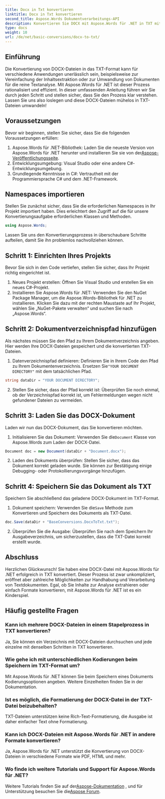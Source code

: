 ```yaml
---
title: Docx in Txt konvertieren
linktitle: Docx in Txt konvertieren
second_title: Aspose.Words Dokumentverarbeitungs-API
description: Konvertieren Sie DOCX mit Aspose.Words für .NET in TXT mit unserer Schritt-für-Schritt-Anleitung. Erfahren Sie, wie Sie Dokumente effizient und mühelos umwandeln.
type: docs
weight: 10
url: /de/net/basic-conversions/docx-to-txt/
---
```

## Einführung

Die Konvertierung von DOCX-Dateien in das TXT-Format kann für verschiedene Anwendungen unerlässlich sein, beispielsweise zur Vereinfachung der Inhaltsextraktion oder zur Umwandlung von Dokumenten für die reine Textanalyse. Mit Aspose.Words für .NET ist dieser Prozess rationalisiert und effizient. In dieser umfassenden Anleitung führen wir Sie durch jeden Schritt und stellen sicher, dass Sie den Prozess klar verstehen. Lassen Sie uns also loslegen und diese DOCX-Dateien mühelos in TXT-Dateien umwandeln!

## Voraussetzungen

Bevor wir beginnen, stellen Sie sicher, dass Sie die folgenden Voraussetzungen erfüllen:

1.  Aspose.Words für .NET-Bibliothek: Laden Sie die neueste Version von Aspose.Words für .NET herunter und installieren Sie sie von der[Aspose-Veröffentlichungsseite](https://releases.aspose.com/words/net/).
2. Entwicklungsumgebung: Visual Studio oder eine andere C#-Entwicklungsumgebung.
3. Grundlegende Kenntnisse in C#: Vertrautheit mit der Programmiersprache C# und dem .NET-Framework.

## Namespaces importieren

Stellen Sie zunächst sicher, dass Sie die erforderlichen Namespaces in Ihr Projekt importiert haben. Dies erleichtert den Zugriff auf die für unsere Konvertierungsaufgabe erforderlichen Klassen und Methoden.

```csharp
using Aspose.Words;
```

Lassen Sie uns den Konvertierungsprozess in überschaubare Schritte aufteilen, damit Sie ihn problemlos nachvollziehen können.

## Schritt 1: Einrichten Ihres Projekts

Bevor Sie sich in den Code vertiefen, stellen Sie sicher, dass Ihr Projekt richtig eingerichtet ist.

1. Neues Projekt erstellen: Öffnen Sie Visual Studio und erstellen Sie ein neues C#-Projekt.
2. Installieren Sie Aspose.Words für .NET: Verwenden Sie den NuGet Package Manager, um die Aspose.Words-Bibliothek für .NET zu installieren. Klicken Sie dazu mit der rechten Maustaste auf Ihr Projekt, wählen Sie „NuGet-Pakete verwalten“ und suchen Sie nach „Aspose.Words“.

## Schritt 2: Dokumentverzeichnispfad hinzufügen

Als nächstes müssen Sie den Pfad zu Ihrem Dokumentverzeichnis angeben. Hier werden Ihre DOCX-Dateien gespeichert und die konvertierten TXT-Dateien.

1.  Datenverzeichnispfad definieren: Definieren Sie in Ihrem Code den Pfad zu Ihrem Dokumentenverzeichnis. Ersetzen Sie`"YOUR DOCUMENT DIRECTORY"` mit dem tatsächlichen Pfad.

```csharp
string dataDir = "YOUR DOCUMENT DIRECTORY";
```

2. Stellen Sie sicher, dass der Pfad korrekt ist: Überprüfen Sie noch einmal, ob der Verzeichnispfad korrekt ist, um Fehlermeldungen wegen nicht gefundener Dateien zu vermeiden.

## Schritt 3: Laden Sie das DOCX-Dokument

Laden wir nun das DOCX-Dokument, das Sie konvertieren möchten.

1.  Initialisieren Sie das Dokument: Verwenden Sie die`Document` Klasse von Aspose.Words zum Laden der DOCX-Datei.

```csharp
Document doc = new Document(dataDir + "Document.docx");
```

2. Laden des Dokuments überprüfen: Stellen Sie sicher, dass das Dokument korrekt geladen wurde. Sie können zur Bestätigung einige Debugging- oder Protokollierungsvorgänge hinzufügen.

## Schritt 4: Speichern Sie das Dokument als TXT

Speichern Sie abschließend das geladene DOCX-Dokument im TXT-Format.

1.  Dokument speichern: Verwenden Sie die`Save` Methode zum Konvertieren und Speichern des Dokuments als TXT-Datei.

```csharp
doc.Save(dataDir + "BaseConversions.DocxToTxt.txt");
```

2. Überprüfen Sie die Ausgabe: Überprüfen Sie nach dem Speichern Ihr Ausgabeverzeichnis, um sicherzustellen, dass die TXT-Datei korrekt erstellt wurde.

## Abschluss

Herzlichen Glückwunsch! Sie haben eine DOCX-Datei mit Aspose.Words für .NET erfolgreich in TXT konvertiert. Dieser Prozess ist zwar unkompliziert, eröffnet aber zahlreiche Möglichkeiten zur Handhabung und Verarbeitung von Textdokumenten. Egal, ob Sie Inhalte zur Analyse extrahieren oder einfach Formate konvertieren, mit Aspose.Words für .NET ist es ein Kinderspiel.

## Häufig gestellte Fragen

### Kann ich mehrere DOCX-Dateien in einem Stapelprozess in TXT konvertieren?

Ja, Sie können ein Verzeichnis mit DOCX-Dateien durchsuchen und jede einzelne mit denselben Schritten in TXT konvertieren.

### Wie gehe ich mit unterschiedlichen Kodierungen beim Speichern im TXT-Format um?

Mit Aspose.Words für .NET können Sie beim Speichern eines Dokuments Kodierungsoptionen angeben. Weitere Einzelheiten finden Sie in der Dokumentation.

### Ist es möglich, die Formatierung der DOCX-Datei in der TXT-Datei beizubehalten?

TXT-Dateien unterstützen keine Rich-Text-Formatierung, die Ausgabe ist daher einfacher Text ohne Formatierung.

### Kann ich DOCX-Dateien mit Aspose.Words für .NET in andere Formate konvertieren?

Ja, Aspose.Words für .NET unterstützt die Konvertierung von DOCX-Dateien in verschiedene Formate wie PDF, HTML und mehr.

### Wo finde ich weitere Tutorials und Support für Aspose.Words für .NET?

 Weitere Tutorials finden Sie auf der[Aspose-Dokumentation](https://reference.aspose.com/words/net/) , und für Unterstützung besuchen Sie die[Aspose Forum](https://forum.aspose.com/c/words/8).

